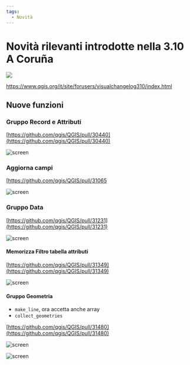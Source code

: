 ```yaml
---
tags:
  - Novità
---
```


# Novità rilevanti introdotte nella 3.10 A Coruña

![](../img/splashscreen/splash_3_10.png)

<https://www.qgis.org/it/site/forusers/visualchangelog310/index.html>

## Nuove funzioni

### Gruppo Record e Attributi

[https://github.com/qgis/QGIS/pull/30440](https://github.com/qgis/QGIS/pull/30440)

![screen](../img/novita_310/img_01.png)

### Aggiorna campi

[https://github.com/qgis/QGIS/pull/31065

![screen](../img/novita_310/img_02.png)

### Gruppo Data

[https://github.com/qgis/QGIS/pull/31231](https://github.com/qgis/QGIS/pull/31231)

![screen](../img/novita_310/img_03.png)

#### Memorizza Filtro tabella attributi

[https://github.com/qgis/QGIS/pull/31349](https://github.com/qgis/QGIS/pull/31349)

![screen](https://user-images.githubusercontent.com/28384354/63512424-1aa32d80-c4e4-11e9-96f8-505d9544db8e.gif)

#### Gruppo Geometria

- `make_line`, ora accetta anche array
- `collect_geometries`

[https://github.com/qgis/QGIS/pull/31480](https://github.com/qgis/QGIS/pull/31480)

![screen](https://user-images.githubusercontent.com/1829991/63907376-85adb080-ca5e-11e9-8879-b5f72b5dc4ff.png)

![screen](https://user-images.githubusercontent.com/1829991/63907352-6ca4ff80-ca5e-11e9-9b18-82a1618e1eba.png)
